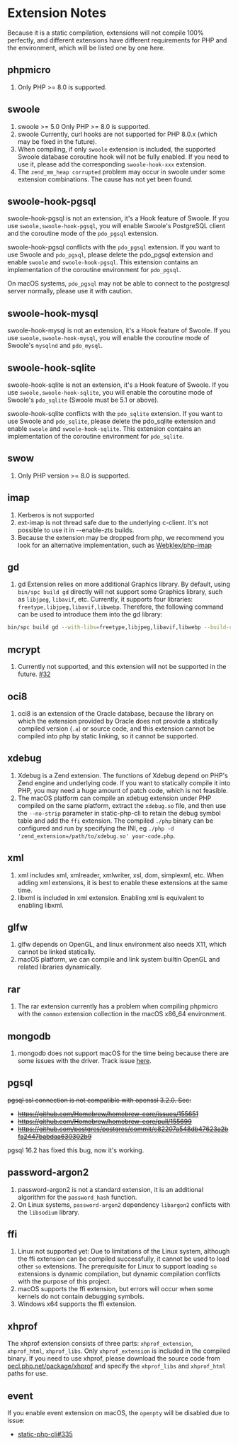 # Extension Notes

Because it is a static compilation, extensions will not compile 100% perfectly, 
and different extensions have different requirements for PHP and the environment, 
which will be listed one by one here.

## phpmicro

1. Only PHP >= 8.0 is supported.

## swoole

1. swoole >= 5.0 Only PHP >= 8.0 is supported.
2. swoole Currently, curl hooks are not supported for PHP 8.0.x (which may be fixed in the future).
3. When compiling, if only `swoole` extension is included, the supported Swoole database coroutine hook will not be fully enabled. 
   If you need to use it, please add the corresponding `swoole-hook-xxx` extension.
4. The `zend_mm_heap corrupted` problem may occur in swoole under some extension combinations. The cause has not yet been found.

## swoole-hook-pgsql

swoole-hook-pgsql is not an extension, it's a Hook feature of Swoole.
If you use `swoole,swoole-hook-pgsql`, you will enable Swoole's PostgreSQL client and the coroutine mode of the `pdo_pgsql` extension.

swoole-hook-pgsql conflicts with the `pdo_pgsql` extension. If you want to use Swoole and `pdo_pgsql`, please delete the pdo_pgsql extension and enable `swoole` and `swoole-hook-pgsql`.
This extension contains an implementation of the coroutine environment for `pdo_pgsql`.

On macOS systems, `pdo_pgsql` may not be able to connect to the postgresql server normally, please use it with caution.

## swoole-hook-mysql

swoole-hook-mysql is not an extension, it's a Hook feature of Swoole.
If you use `swoole,swoole-hook-mysql`, you will enable the coroutine mode of Swoole's `mysqlnd` and `pdo_mysql`.

## swoole-hook-sqlite

swoole-hook-sqlite is not an extension, it's a Hook feature of Swoole.
If you use `swoole,swoole-hook-sqlite`, you will enable the coroutine mode of Swoole's `pdo_sqlite` (Swoole must be 5.1 or above).

swoole-hook-sqlite conflicts with the `pdo_sqlite` extension. If you want to use Swoole and `pdo_sqlite`, please delete the pdo_sqlite extension and enable `swoole` and `swoole-hook-sqlite`.
This extension contains an implementation of the coroutine environment for `pdo_sqlite`.

## swow

1. Only PHP version >= 8.0 is supported.

## imap

1. Kerberos is not supported
2. ext-imap is not thread safe due to the underlying c-client. It's not possible to use it in --enable-zts builds.
3. Because the extension may be dropped from php, we recommend you look for an alternative implementation, such as [Webklex/php-imap](https://github.com/Webklex/php-imap)

## gd

1. gd Extension relies on more additional Graphics library. By default, 
using `bin/spc build gd` directly will not support some Graphics library, such as `libjpeg`, `libavif`, etc.
Currently, it supports four libraries: `freetype,libjpeg,libavif,libwebp`. 
Therefore, the following command can be used to introduce them into the gd library:

```bash
bin/spc build gd --with-libs=freetype,libjpeg,libavif,libwebp --build-cli
```

## mcrypt

1. Currently not supported, and this extension will not be supported in the future. [#32](https://github.com/crazywhalecc/static-php-cli/issues/32)

## oci8

1. oci8 is an extension of the Oracle database, because the library on which the extension provided by Oracle does not provide a statically compiled version (`.a`) or source code, 
and this extension cannot be compiled into php by static linking, so it cannot be supported.

## xdebug

1. Xdebug is a Zend extension. The functions of Xdebug depend on PHP's Zend engine and underlying code. 
If you want to statically compile it into PHP, you may need a huge amount of patch code, which is not feasible.
2. The macOS platform can compile an xdebug extension under PHP compiled on the same platform, 
extract the `xdebug.so` file, and then use the `--no-strip` parameter in static-php-cli to retain the debug symbol table and add the `ffi` extension. 
The compiled `./php` binary can be configured and run by specifying the INI, eg `./php -d 'zend_extension=/path/to/xdebug.so' your-code.php`.

## xml

1. xml includes xml, xmlreader, xmlwriter, xsl, dom, simplexml, etc. 
    When adding xml extensions, it is best to enable these extensions at the same time.
2. libxml is included in xml extension. Enabling xml is equivalent to enabling libxml.

## glfw

1. glfw depends on OpenGL, and linux environment also needs X11, which cannot be linked statically.
2. macOS platform, we can compile and link system builtin OpenGL and related libraries dynamically.

## rar

1. The rar extension currently has a problem when compiling phpmicro with the `common` extension collection in the macOS x86_64 environment.

## mongodb

1. mongodb does not support macOS for the time being because there are some issues with the driver. Track issue [here](https://github.com/crazywhalecc/static-php-cli/issues/281).

## pgsql

~~pgsql ssl connection is not compatible with openssl 3.2.0. See:~~

- ~~https://github.com/Homebrew/homebrew-core/issues/155651~~
- ~~https://github.com/Homebrew/homebrew-core/pull/155699~~
- ~~https://github.com/postgres/postgres/commit/c82207a548db47623a2bfa2447babdaa630302b9~~

pgsql 16.2 has fixed this bug, now it's working.

## password-argon2

1. password-argon2 is not a standard extension, it is an additional algorithm for the `password_hash` function.
2. On Linux systems, `password-argon2` dependency `libargon2` conflicts with the `libsodium` library.

## ffi

1. Linux not supported yet: Due to limitations of the Linux system, although the ffi extension can be compiled successfully, it cannot be used to load other `so` extensions. 
   The prerequisite for Linux to support loading `so` extensions is dynamic compilation, but dynamic compilation conflicts with the purpose of this project.
2. macOS supports the ffi extension, but errors will occur when some kernels do not contain debugging symbols.
3. Windows x64 supports the ffi extension.

## xhprof

The xhprof extension consists of three parts: `xhprof_extension`, `xhprof_html`, `xhprof_libs`. 
Only `xhprof_extension` is included in the compiled binary.
If you need to use xhprof,
please download the source code from [pecl.php.net/package/xhprof](http://pecl.php.net/package/xhprof) and specify the `xhprof_libs` and `xhprof_html` paths for use.

## event

If you enable event extension on macOS, the `openpty` will be disabled due to issue:

- [static-php-cli#335](https://github.com/crazywhalecc/static-php-cli/issues/335)
